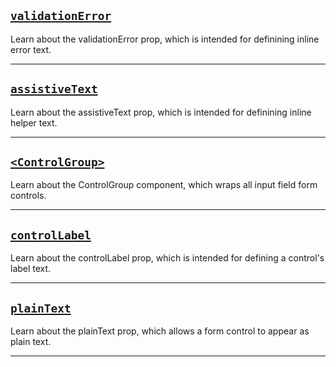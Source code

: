 ## [`validationError`](#/Form/Form%20Utilities/Validation%20Error)

Learn about the validationError prop, which is intended for definining inline error text.
***

## [`assistiveText`](#/Form/Form%20Utilities/AssistiveText)

Learn about the assistiveText prop, which is intended for definining inline helper text.
***

## [`<ControlGroup>`](#/Form/Form%20Utilities/ControlGroup)

Learn about the ControlGroup component, which wraps all input field form controls.
***

## [`controlLabel`](#/Form/Form%20Utilities/ControlLabel)

Learn about the controlLabel prop, which is intended for defining a control's label text.
***

## [`plainText`](#/Form/Form%20Utilities/PlainText)

Learn about the plainText prop, which allows a form control to appear as plain text.
***
